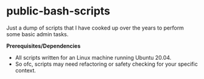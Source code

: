 # public-bash-scripts

Just a dump of scripts that I have cooked up over the years to perform some basic admin tasks.

**Prerequisites/Dependencies**

- All scripts written for an Linux machine running Ubuntu 20.04.
- So ofc, scripts may need refactoring or safety checking for your specific context.
